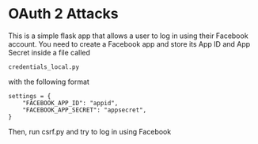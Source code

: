 OAuth 2 Attacks
===============

This is a simple flask app that allows a user to log in using their
Facebook account. You need to create a Facebook app and store its
App ID and App Secret inside a file called

    credentials_local.py

with the following format

    settings = {
        "FACEBOOK_APP_ID": "appid",
        "FACEBOOK_APP_SECRET": "appsecret",
    }

Then, run csrf.py and try to log in using Facebook
